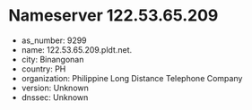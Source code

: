 # Nameserver 122.53.65.209

* as_number: 9299
* name: 122.53.65.209.pldt.net.
* city: Binangonan
* country: PH
* organization: Philippine Long Distance Telephone Company
* version: Unknown
* dnssec: Unknown
